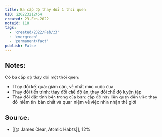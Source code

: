 ```yaml
---
title: Ba cấp độ thay đổi 1 thói quen
UID: 220223212454
created: 23-Feb-2022
noteid: 118
tags:
  - 'created/2022/Feb/23'
  - 'evergreen'
  - 'permanent/fact'
publish: False
---
```

## Notes:
Có ba cấp độ thay đôi một thói quen:

- Thay đổi kết quả: giảm cân, về nhất mộc cuộc đua
- Thay đổi tiến trình: thay đổi chế độ ăn, thay đổi chế độ luyện tập
- Thay đổi đặc tính bên trong của bạn: cấp độ này liên quan đến việc thay đổi niềm tin, bản chất và quan niệm về việc nhìn nhận thế giới

## Source:
- [[@ James Clear, Atomic Habits]], 12%




